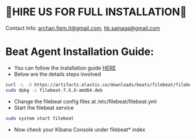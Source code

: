 # 🤝HIRE US FOR FULL INSTALLATION🤝

Contact Info: archan.fiem.it@gmail.com, hk.sainaga@gmail.com
# Beat Agent Installation Guide:
  - You can follow the installation guide [HERE](https://www.elastic.co/guide/en/beats/filebeat/current/filebeat-installation-configuration.html)
  - Below are the details steps involved
```bash
curl -L -O https://artifacts.elastic.co/downloads/beats/filebeat/filebeat-7.X.X-amd64.deb
sudo dpkg -i filebeat-7.X.X-amd64.deb
```
  - Change the filebeat config files at /etc/filebeat/filebeat.yml
  - Start the filebeat service
```bash
sudo system start filebeat
```
  - Now check your Kibana Console under filebeat* index
